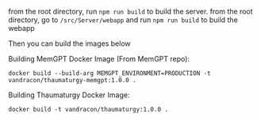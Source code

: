 from the root directory, run `npm run build` to build the server.
from the root directory, go to `/src/Server/webapp` and run `npm run build` to build the webapp

Then you can build the images below

Building MemGPT Docker Image (From MemGPT repo):

`docker build --build-arg MEMGPT_ENVIRONMENT=PRODUCTION -t vandracon/thaumaturgy-memgpt:1.0.0 .`

Building Thaumaturgy Docker Image:

`docker build -t vandracon/thaumaturgy:1.0.0 .`
